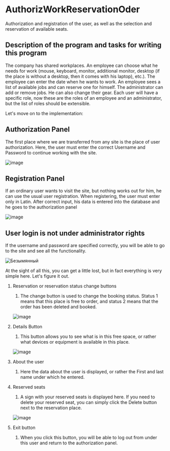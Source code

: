 # AuthorizWorkReservationOder
 Authorization and registration of the user, as well as the selection and reservation of available seats.
 
## Description of the program and tasks for writing this program
The company has shared workplaces.
An employee can choose what he needs for work
(mouse, keyboard, monitor, additional monitor, desktop (if the place is without a desktop, then it comes with his
laptop), etc.). The
employee can enter the date when he wants to work.
An employee sees a list of available jobs and can reserve one for himself.
The administrator can add or remove jobs. He can also change their gear.
Each user will have a specific role, now these are the roles of an employee and an administrator, but the list of roles should be extensible.

Let's move on to the implementation:

## Authorization Panel
The first place where we are transferred from any site is the place of user authorization. Here, the user must enter the correct Username and Password to continue working with the site.

![image](https://user-images.githubusercontent.com/64326994/135439973-4726da6d-a370-42b7-b297-5525a0400842.png)

## Registration Panel
If an ordinary user wants to visit the site, but nothing works out for him, he can use the usual user registration.
When registering, the user must enter only in Latin. After correct input, his data is entered into the database and he goes to the authorization panel

![image](https://user-images.githubusercontent.com/64326994/135440877-43ebb121-6476-493b-bfd6-1456a7148d4a.png)

## User login is not under administrator rights
If the username and password are specified correctly, you will be able to go to the site and see all the functionality.

![Безымянный](https://user-images.githubusercontent.com/64326994/135442086-168c6213-6ead-4920-9e0e-cd0e4a19f1c8.png)

At the sight of all this, you can get a little lost, but in fact everything is very simple here. Let's figure it out.
1. Reservation or reservation status change buttons
    1. The change button is used to change the booking status. Status 1 means that this place is free to order, and status 2 means that the order has been deleted and booked.

     ![image](https://user-images.githubusercontent.com/64326994/135443462-a100a6f7-3935-4301-b3e9-96bcb381f8bb.png)
2. Details Button
    1. This button allows you to see what is in this free space, or rather what devices or equipment is available in this place.
   
    ![image](https://user-images.githubusercontent.com/64326994/135445103-6a8903ac-1371-41ec-8cfb-f1634d2ec4cb.png)

3. About the user
    1. Here the data about the user is displayed, or rather the First and last name under which he entered.
4. Reserved seats
    1. A sign with your reserved seats is displayed here. If you need to delete your reserved seat, you can simply click the Delete button next to the reservation place.
    
    ![image](https://user-images.githubusercontent.com/64326994/135447692-4afbc4c4-46d3-4712-bd9e-7cb65aa0fc25.png)
5. Exit button
    1. When you click this button, you will be able to log out from under this user and return to the authorization panel.
